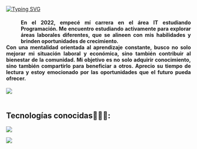[![Typing SVG](https://readme-typing-svg.demolab.com?font=Fira+Code&pause=1000&color=F7380C&random=false&width=435&lines=Hello+dear!+My+name+is+Alan+😄)](https://git.io/typing-svg)

   <div id="header" align="justify">
      <h4>
         <dd>En el 2022, empecé mí carrera en el área IT estudiando Programación. Me encuentro estudiando activamente para explorar áreas laborales diferentes, que se alineen con mis habilidades y brinden oportunidades de crecimiento.</dd>
         Con una mentalidad orientada al aprendizaje constante, busco no solo mejorar mi situación laboral y económica, sino también contribuir al bienestar de la comunidad. Mi objetivo es no solo adquirir conocimiento, sino también compartirlo para beneficiar a                    otros. Aprecio su tiempo de lectura y estoy emocionado por las oportunidades que el futuro pueda ofrecer.
      </h4>
   </div>

<img src="https://user-images.githubusercontent.com/73097560/115834477-dbab4500-a447-11eb-908a-139a6edaec5c.gif"><br><br>

<!--Tech stack icons-->
<h2>Tecnologías conocidas👨🏻‍💻:</h2>
<p align="left>
    <a href="https://skillicons.dev">
        <img src="https://skillicons.dev/icons?i=html,css,js,php,mysql,vscode,github,md"/>
    </a>
</p>

<img src="https://user-images.githubusercontent.com/73097560/115834477-dbab4500-a447-11eb-908a-139a6edaec5c.gif"><br><br>

